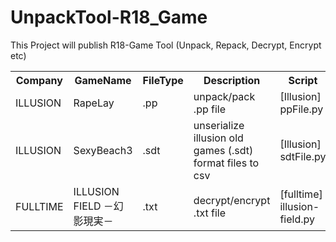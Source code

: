 # UnpackTool-R18_Game
This Project will publish R18-Game Tool (Unpack, Repack, Decrypt, Encrypt etc)

<table>
  <tr> 
    <th> Company </th>
    <th> GameName </th>
    <th> FileType </th>
    <th> Description </th>
    <th> Script </th>
  </tr>
  <tr>
    <td> ILLUSION </td>
    <td> RapeLay </td>
    <td> .pp </td>
    <td> unpack/pack .pp file </td>
    <td> [Illusion] ppFile.py </td>
  </tr>
  <tr>
    <td> ILLUSION </td>
    <td> SexyBeach3 </td>
    <td> .sdt </td>
    <td> unserialize illusion old games (.sdt) format files to csv </td>
    <td> [Illusion] sdtFile.py </td>
  </tr>
  <tr>
    <td> FULLTIME </td>
    <td> ILLUSION FIELD －幻影現実－ </td>
    <td> .txt </td>
    <td> decrypt/encrypt .txt file </td>
    <td> [fulltime] illusion-field.py </td>
  </tr>
</table>
